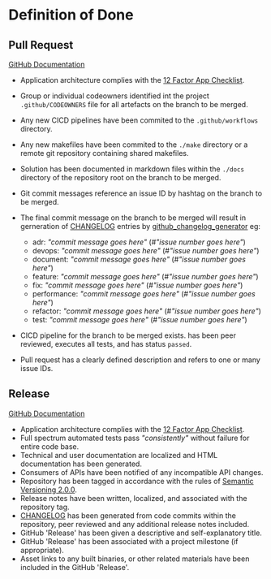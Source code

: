 # Definition of Done

## Pull Request

[GitHub Documentation](https://docs.github.com/en/github/collaborating-with-pull-requests/proposing-changes-to-your-work-with-pull-requests/about-pull-requests)

- Application architecture complies with the [12 Factor App Checklist](./12-factor-app-checklist.md).
- Group or individual codeowners identified int the project  `.github/CODEOWNERS` file for all artefacts on the branch to be merged.
- Any new CICD pipelines have been commited to the `.github/workflows` directory.
- Any new makefiles have been commited to the `./make` directory or a remote git repository containing shared makefiles.
- Solution has been documented in markdown files within the `./docs` directory of the repository root on the branch to be merged.
- Git commit messages reference an issue ID by hashtag on the branch to be merged.
- The final commit message on the branch to be merged will result in gerneration of [CHANGELOG](/CHANGELOG.md) entries by [github_changelog_generator](https://github.com/github-changelog-generator/github-changelog-generator) eg:
  - adr: *"commit message goes here"* (#*"issue number goes here"*)
  - devops: *"commit message goes here"* (#*"issue number goes here"*)
  - document: *"commit message goes here"* (#*"issue number goes here"*)
  - feature: *"commit message goes here"* (#*"issue number goes here"*)
  - fix: *"commit message goes here"* (#*"issue number goes here"*)
  - performance: *"commit message goes here"* (#*"issue number goes here"*)
  - refactor: *"commit message goes here"* (#*"issue number goes here"*)
  - test: *"commit message goes here"* (#*"issue number goes here"*)

- CICD pipeline for the branch to be merged exists. has been peer reviewed, executes all tests, and has status `passed`.
- Pull request has a clearly defined description and refers to one or many issue IDs.

## Release

[GitHub Documentation](https://docs.github.com/en/github/administering-a-repository/releasing-projects-on-github/managing-releases-in-a-repository)

- Application architecture complies with the [12 Factor App Checklist](./12-factor-app-checklist.md).
- Full spectrum automated tests pass *"consistently"* without failure for entire code base.
- Technical and user documentation are localized and HTML documentation has been generated.
- Consumers of APIs have been notified of any incompatible API changes.
- Repository has been tagged in accordance with the rules of [Semantic Versioning 2.0.0](https://semver.org/#semantic-versioning-200).
- Release notes have been written, localized, and associated with the repository tag.
- [CHANGELOG](https://github.com/cprime-github-professional-services/github-migration-toolkit/blob/main/CHANGELOG.md) has been generated from code commits within the repository, peer reviewed and any additional release notes included.
- GitHub 'Release' has been given a descriptive and self-explanatory title.
- GitHub 'Release' has been associated with a project milestone (if appropriate).
- Asset links to any built binaries, or other related materials have been included in the GitHub 'Release'.
